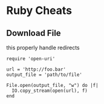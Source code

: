 # Ruby Cheats
## Download File
this properly handle redirects
```
require 'open-uri'

url = 'http://foo.bar'
output_file = 'path/to/file'

File.open(output_file, "w") do |f|
  IO.copy_stream(open(url), f)
end
```
